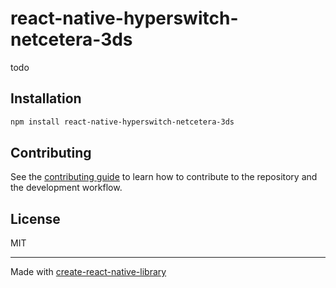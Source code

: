 # react-native-hyperswitch-netcetera-3ds
todo
## Installation

```sh
npm install react-native-hyperswitch-netcetera-3ds
```

## Contributing

See the [contributing guide](CONTRIBUTING.md) to learn how to contribute to the repository and the development workflow.

## License

MIT

---

Made with [create-react-native-library](https://github.com/callstack/react-native-builder-bob)
